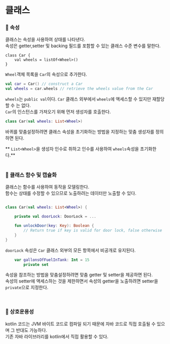 # 클래스

### 📝  속성
클래스는 속성을 사용하여 상태를 나타낸다. <br/>
속성은 getter,setter 및 backing 필드를 포함할 수 있는 클래스 수준 변수를 말한다.
```kotiln
class Car {
    val wheels = listOf<Wheel>()
}
```
`Wheel`객체 목록을 `Car`의 속성으로 추가한다.
<br/>

```kotlin 
val car = Car() // construct a Car
val wheels = car.wheels // retrieve the wheels value from the Car
```
`wheels`는 `public val`이다. `Car` 클래스 외부에서 `wheels`에 액세스할 수 있지만 재할당할 수 는 없다. <br/>
`Car`의 인스턴스를 가져오기 위해 먼저 생성자를 호출한다. 
<br/>

```kotlin
class Car(val wheels: List<Wheel>)
```
바퀴를 맞춤설정하려면 클래스 속성을 초기화하는 방법을 지정하는 맞춤 생성자를 정의하면 된다.

** `List<Wheel>`을 생성자 인수로 취하고 인수를 사용하여 `wheels`속성을 초기화한다.**
<br/>
<br/>

### 📝  클래스 함수 및 캡슐화

클래스는 함수를 사용하여 동작을 모델링한다. <br/>
함수는 상태를 수정할 수 있으므로 노출하려는 데이터만 노출할 수 있다. 

```kotlin

class Car(val wheels: List<Wheel>) {

    private val doorLock: DoorLock = ...

    fun unlockDoor(key: Key): Boolean {
        // Return true if key is valid for door lock, false otherwise
    }
}
```
`doorLock` 속성은 `Car` 클래스 외부의 모든 항목에서 비공개로 유지된다. <br/>

```kotlin
    var gallonsOfFuelInTank: Int = 15
        private set
```
속성을 참조하는 방법을 맞춤설정하려면 맞춤 getter 및 setter을 제공하면 된다. <br/>
속성의 setter에 액세스하는 것을 제한하면서 속성의 getter을 노출하려면 setter을 `private`으로 지정한다.

<br/>


### 📝  상호운용성
kotlin 코드는 JVM 바이트 코드로 컴파일 되기 때문에 자바 코드로 직접 호출될 수 있으며 그 반대도 가능하다. <br/>
기존 자바 라이브러리를 kotlin에서 직접 활용할 수 있다.


